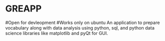 # GREAPP
#Open for devleopment
#Works only on ubuntu
An application to prepare vocabulary along with data analysis using python, sql, and python data science libraries like matplotlib and pyQt for GUI.
